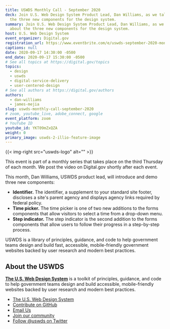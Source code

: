```yaml
---
title: USWDS Monthly Call - September 2020
deck: Join U.S. Web Design System Product Lead, Dan Williams, as we talk about
  the three new components for the design system.
summary: Join U.S. Web Design System Product Lead, Dan Williams, as we talk
  about the three new components for the design system.
host: U.S. Web Design System
event_organizer: Digital.gov
registration_url: https://www.eventbrite.com/e/uswds-september-2020-monthly-call-tickets-114599339710
captions: null
date: 2020-09-17 14:30:00 -0500
end_date: 2020-09-17 15:30:00 -0500
# See all topics at https://digital.gov/topics
topics:
  - design
  - uswds
  - digital-service-delivery
  - user-centered-design
# See all authors at https://digital.gov/authors
authors:
  - dan-williams
  - james-mejia
slug: uswds-monthly-call-september-2020
# zoom, youtube_live, adobe_connect, google
event_platform: zoom
# YouTube ID
youtube_id: YKT09mZxQZA
weight: 0
primary_image: uswds-2-illio-feature-image
---
```

{{< img-right src="uswds-logo" alt="" >}}

This event is part of a monthly series that takes place on the third Thursday of each month. We post the video on Digital.gov shortly after each event.

This month, Dan Williams, USWDS product lead, will introduce and demo three new components:

* **Identifier.** The identifier, a supplement to your  standard site footer,  discloses a site's parent agency and displays agency links required by federal policy.
* **Time picker.** The time picker is one of two new additions to the forms components that allow visitors to select a time from a drop-down menu.
* **Step indicator.** The step indicator is the second addition to the forms components that allow users to follow their progress in a step-by-step process.

USWDS is a library of principles, guidance, and code to help government teams design and build fast, accessible, mobile-friendly government websites backed by user research and modern best practices.

## About the USWDS

**[The U.S. Web Design System](https://designsystem.digital.gov/)** is a toolkit of principles, guidance, and code to help government teams design and build accessible, mobile-friendly websites backed by user research and modern best practices.

* [The U.S. Web Design System](https://designsystem.digital.gov/)
* [Contribute on GitHub](https://github.com/uswds/uswds/issues)
* [Email Us](mailto:uswds@support.digitalgov.gov)
* [Join our community](https://digital.gov/communities/uswds/)
* [Follow @uswds on Twitter](https://twitter.com/uswds)
